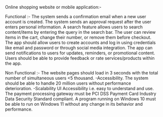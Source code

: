 Online shopping website or mobile application:-

Functional :-
The system sends a confirmation email when a new user account is created. 
The system sends an approval request after the user enters personal information. 
A search feature allows users to search content/items by entering the query in the search bar. 
The user can review items in the cart, change their number, or remove them before checkout. 
The app should allow users to create accounts and log in using credentials like email and password or through social media integration. 
The app can send notifications to users for updates, reminders, or promotional content. 
Users should be able to provide feedback or rate services/products within the app.

Non Functional :-
The website pages should load in 3 seconds with the total number of simultaneous users <5 thousand. -Accessibility.
The system should be able to handle 20 million users without performance deterioration. -Scalability
UI Accessibility i.e. easy to understand and use.
The payment processing gateway must be PCI DSS Payment Card Industry Data Security Standard compliant. 
A program running on Windows 10 must be able to run on Windows 11 without any change in its behavior and performance.
